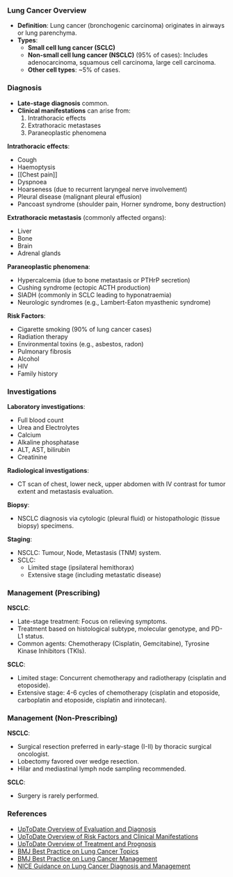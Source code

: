 ### Lung Cancer Overview

- **Definition**: Lung cancer (bronchogenic carcinoma) originates in airways or lung parenchyma. 
- **Types**:
  - **Small cell lung cancer (SCLC)** 
  - **Non-small cell lung cancer (NSCLC)** (95% of cases): Includes adenocarcinoma, squamous cell carcinoma, large cell carcinoma. 
  - **Other cell types**: ~5% of cases.

### Diagnosis

- **Late-stage diagnosis** common.
- **Clinical manifestations** can arise from:
  1. Intrathoracic effects
  2. Extrathoracic metastases
  3. Paraneoplastic phenomena

**Intrathoracic effects**:
- Cough
- Haemoptysis
- [[Chest pain]]
- Dyspnoea
- Hoarseness (due to recurrent laryngeal nerve involvement)
- Pleural disease (malignant pleural effusion)
- Pancoast syndrome (shoulder pain, Horner syndrome, bony destruction)

**Extrathoracic metastasis** (commonly affected organs):
- Liver
- Bone
- Brain
- Adrenal glands

**Paraneoplastic phenomena**:
- Hypercalcemia (due to bone metastasis or PTHrP secretion)
- Cushing syndrome (ectopic ACTH production)
- SIADH (commonly in SCLC leading to hyponatraemia)
- Neurologic syndromes (e.g., Lambert-Eaton myasthenic syndrome)

**Risk Factors**:
- Cigarette smoking (90% of lung cancer cases)
- Radiation therapy
- Environmental toxins (e.g., asbestos, radon)
- Pulmonary fibrosis
- Alcohol
- HIV
- Family history

### Investigations

**Laboratory investigations**:
- Full blood count
- Urea and Electrolytes
- Calcium
- Alkaline phosphatase
- ALT, AST, bilirubin
- Creatinine

**Radiological investigations**:
- CT scan of chest, lower neck, upper abdomen with IV contrast for tumor extent and metastasis evaluation.

**Biopsy**:
- NSCLC diagnosis via cytologic (pleural fluid) or histopathologic (tissue biopsy) specimens.

**Staging**:
- NSCLC: Tumour, Node, Metastasis (TNM) system.
- SCLC: 
  - Limited stage (ipsilateral hemithorax)
  - Extensive stage (including metastatic disease)

### Management (Prescribing)

**NSCLC**:
- Late-stage treatment: Focus on relieving symptoms.
- Treatment based on histological subtype, molecular genotype, and PD-L1 status.
- Common agents: Chemotherapy (Cisplatin, Gemcitabine), Tyrosine Kinase Inhibitors (TKIs).

**SCLC**:
- Limited stage: Concurrent chemotherapy and radiotherapy (cisplatin and etoposide).
- Extensive stage: 4-6 cycles of chemotherapy (cisplatin and etoposide, carboplatin and etoposide, cisplatin and irinotecan).

### Management (Non-Prescribing)

**NSCLC**:
- Surgical resection preferred in early-stage (I-II) by thoracic surgical oncologist.
- Lobectomy favored over wedge resection. 
- Hilar and mediastinal lymph node sampling recommended.

**SCLC**:
- Surgery is rarely performed.

### References

- [UpToDate Overview of Evaluation and Diagnosis](https://www.uptodate.com/contents/overview-of-the-initial-evaluation-diagnosis-and-staging-of-patients-with-suspected-lung-cancer)
- [UpToDate Overview of Risk Factors and Clinical Manifestations](https://www.uptodate.com/contents/overview-of-the-risk-factors-pathology-and-clinical-manifestations-of-lung-cancer)
- [UpToDate Overview of Treatment and Prognosis](https://www.uptodate.com/contents/overview-of-the-initial-treatment-and-prognosis-of-lung-cancer)
- [BMJ Best Practice on Lung Cancer Topics](https://bestpractice.bmj.com/topics/en-gb/1081)
- [BMJ Best Practice on Lung Cancer Management](https://bestpractice.bmj.com/topics/en-gb/1082)
- [NICE Guidance on Lung Cancer Diagnosis and Management](https://www.nice.org.uk/guidance/ng122/resources/lung-cancer-diagnosis-and-management-pdf-66141655525573)